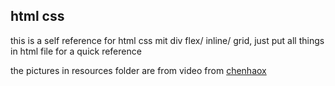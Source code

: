 ## html css
this is a self reference for html css mit div flex/ inline/ grid, just put all things in html file for a quick reference

the pictures in resources folder are from video from [chenhaox](https://www.youtube.com/watch?v=6X74pEJ58-E)